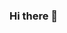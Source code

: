 ### Hi there 👋

<!--
**faizan-code/faizan-code** is a ✨ _special_ ✨ repository because its `README.md` (this file) appears on your GitHub profile.

[[params.social]]
    icon = "linkedin"
    icon_pack = "fa"
    link = "https://www.linkedin.com/in/faizan-ashraf-5290971aa/"

I am Faizan Ashraf. My main interest lies in Data Science, Machine Learning and Computer vision. I also have good knowledge of Tableau, Python. I am always curious to learn something new.



- 🔭 I’m currently working on Ml and Data Sciene Projects
- 🌱 I’m currently learning Computer vision
- 👯 I’m looking to collaborate on Data Science and Ml projects.
- 🤔 I’m looking for help with Computer Vision.
- 💬 Ask me about Python,  Data Science, Java, Frontend Development. 
- 📫 How to reach me: You can contact me Through Linkedin. Or mail me at go2faizanashraf@gmail.com
- 😄 Pronouns: You can give me one.
- ⚡ Fun fact: I can sing you a song for u If u want because I love singing.
-->
